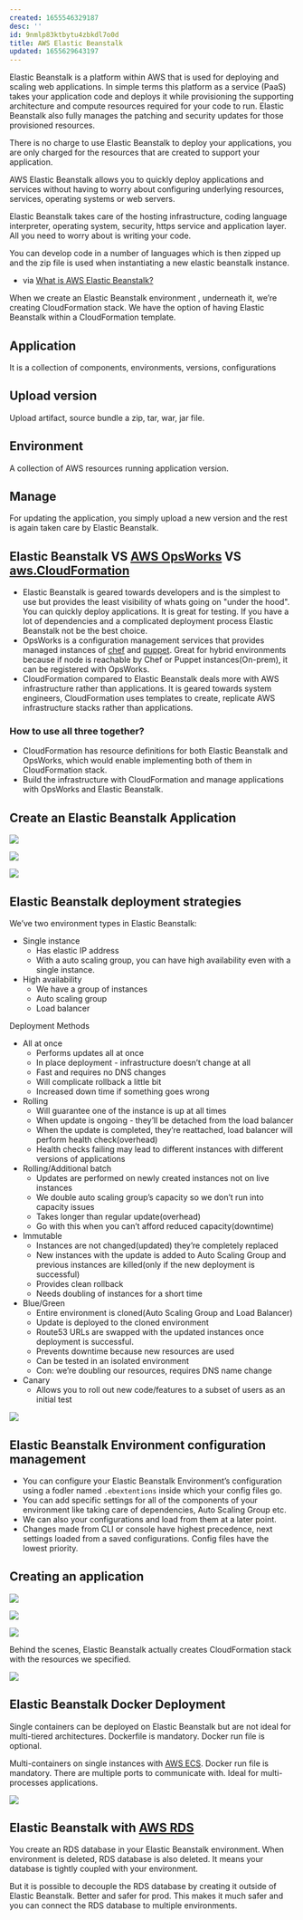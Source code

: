 ```yaml
---
created: 1655546329187
desc: ''
id: 9nmlp83ktbytu4zbkdl7o0d
title: AWS Elastic Beanstalk
updated: 1655629643197
---
```

   
Elastic Beanstalk is a platform within AWS that is used for deploying and scaling web applications. In simple terms this platform as a service (PaaS) takes your application code and deploys it while provisioning the supporting architecture and compute resources required for your code to run. Elastic Beanstalk also fully manages the patching and security updates for those provisioned resources.   
   
There is no charge to use Elastic Beanstalk to deploy your applications, you are only charged for the resources that are created to support your application.   
   
AWS Elastic Beanstalk allows you to quickly deploy applications and services without having to worry about configuring underlying resources, services, operating systems or web servers.   
   
Elastic Beanstalk takes care of the hosting infrastructure, coding language interpreter, operating system, security, https service and application layer. All you need to worry about is writing your code.   
   
You can develop code in a number of languages which is then zipped up and the zip file is used when instantiating a new elastic beanstalk instance.   
   
   
- via [What is AWS Elastic Beanstalk?](https://www.hava.io/blog/what-is-aws-elastic-beanstalk)   
   
When we create an Elastic Beanstalk environment , underneath it, we’re creating CloudFormation stack. We have the option of having Elastic Beanstalk within a CloudFormation template.   
   
## Application   
   
It is a collection of components, environments, versions, configurations   
   
## Upload version   
   
Upload artifact, source bundle a zip, tar, war, jar file.   
   
## Environment   
   
A collection of AWS resources running application version.   
   
## Manage   
   
For updating the application, you simply upload a new version and the rest is again taken care by Elastic Beanstalk.   
   
## Elastic Beanstalk VS [AWS OpsWorks](../devlog/AWS%20OpsWorks.md) VS [aws.CloudFormation](../devlog/aws.CloudFormation.md)   
   
   
- Elastic Beanstalk is geared towards developers and is the simplest to use but provides the least visibility of whats going on "under the hood". You can quickly deploy applications. It is great for testing. If you have a lot of dependencies and a complicated deployment process Elastic Beanstalk not be the best choice.   
- OpsWorks is a configuration management services that provides managed instances of [chef](../devlog/chef.md) and [puppet](../devlog/puppet.md). Great for hybrid environments because if node is reachable by Chef or Puppet instances(On-prem), it can be registered with OpsWorks.   
- CloudFormation compared to Elastic Beanstalk deals more with AWS infrastructure rather than applications. It is geared towards system engineers, CloudFormation uses templates to create, replicate AWS infrastructure stacks rather than applications.   
   
### How to use all three together?   
   
   
- CloudFormation has resource definitions for both Elastic Beanstalk  and OpsWorks, which would enable implementing both of them in CloudFormation stack.   
- Build the infrastructure with CloudFormation and manage applications with OpsWorks and Elastic Beanstalk.   
   
   
## Create an Elastic Beanstalk Application   
   
![](https://res.cloudinary.com/zubayr/image/upload/v1655629696/wiki/kgz2k1qy0gt3433reler.png)   
   
![](https://res.cloudinary.com/zubayr/image/upload/v1655629915/wiki/qmwmq00kynqimsw13ehu.png)   
   
![](https://res.cloudinary.com/zubayr/image/upload/v1655630013/wiki/nsvk6zntgfhyb3iw4lcm.png)   
   
## Elastic Beanstalk deployment strategies   
   
We’ve two environment types in Elastic Beanstalk:   
   
   
- Single instance    
	- Has elastic IP address   
	- With a auto scaling group, you can have high availability even with a single instance.   
- High availability   
	- We have a group of instances   
	- Auto scaling group   
	- Load balancer   
   
Deployment Methods   
   
   
- All at once   
	- Performs updates all at once   
	- In place deployment - infrastructure doesn’t change at all   
	- Fast and requires no DNS changes    
	- Will complicate rollback a little bit   
	- Increased down time if something goes wrong   
- Rolling   
	- Will guarantee one of the instance is up at all times   
	- When update is ongoing - they’ll be detached from the load balancer   
	- When the update is completed, they’re reattached, load balancer will perform health check(overhead)   
	- Health checks failing may lead to different instances with different versions of applications    
- Rolling/Additional batch   
	- Updates are performed on newly created instances not on live instances   
	- We double auto scaling group’s capacity so we don’t run into capacity issues   
	- Takes longer than regular update(overhead)   
	- Go with this when you can’t afford reduced capacity(downtime)   
- Immutable   
	- Instances are not changed(updated) they’re completely replaced   
	- New instances with the update is added to Auto Scaling Group and previous instances are killed(only if the new deployment is successful)   
	- Provides clean rollback   
	- Needs doubling of instances for a short time   
- Blue/Green   
	- Entire environment is cloned(Auto Scaling Group and Load Balancer)   
	- Update is deployed to the cloned environment    
	- Route53 URLs are swapped with the updated instances once deployment is successful.   
	- Prevents downtime because new resources are used   
	- Can be tested in an isolated environment    
	- Con: we’re doubling our resources, requires DNS name change   
- Canary   
	- Allows you to roll out new code/features to a subset of users as an initial test   
   
![](https://res.cloudinary.com/zubayr/image/upload/v1655632839/wiki/xxzvbggiv1zttmngmv42.png)   
   
## Elastic Beanstalk Environment configuration management    
   
   
- You can configure your Elastic Beanstalk Environment’s configuration using a fodler named `.ebextentions` inside which your config files go.   
- You can add specific settings for all of the components of your environment like taking care of dependencies, Auto Scaling Group etc.   
- We can also your configurations and load from them at a later point.   
- Changes made from CLI or console have highest precedence, next settings loaded from a saved configurations. Config files have the lowest priority.   
   
## Creating an application   
   
![](https://res.cloudinary.com/zubayr/image/upload/v1655636669/wiki/s6mi2x0zkajvbyouj4f9.png)   
   
   
![](https://res.cloudinary.com/zubayr/image/upload/v1655636684/wiki/wizxch0khz30rpbrik71.png)   
   
![](https://res.cloudinary.com/zubayr/image/upload/v1655636756/wiki/hh5vkabu8g4ycn1gk48o.png)   
   
Behind the scenes, Elastic Beanstalk actually creates CloudFormation stack with the resources we specified.   
   
![](https://res.cloudinary.com/zubayr/image/upload/v1655636968/wiki/inimde4i38hupldmjkbq.png)   
   
   
   
## Elastic Beanstalk Docker Deployment    
   
   
Single containers can be deployed on Elastic Beanstalk but are not ideal for multi-tiered architectures. Dockerfile is mandatory. Docker run file is optional.   
   
Multi-containers on single instances with [AWS ECS](../devlog/AWS%20ECS.md). Docker run file is mandatory. There are multiple ports to communicate with. Ideal for multi-processes applications.   
   
![](https://res.cloudinary.com/zubayr/image/upload/v1655652299/wiki/f41dktgd9nrubg6ivlmm.png)   
   
## Elastic Beanstalk with [AWS RDS](../devlog/AWS%20RDS.md)   
   
You create an RDS database in your Elastic Beanstalk environment. When environment is deleted, RDS database is also deleted. It means your database is tightly coupled with your environment.   
   
But it is possible to decouple the RDS database by creating it outside of Elastic Beanstalk. Better and safer for prod. This makes it much safer and you can connect the RDS database to multiple environments.
